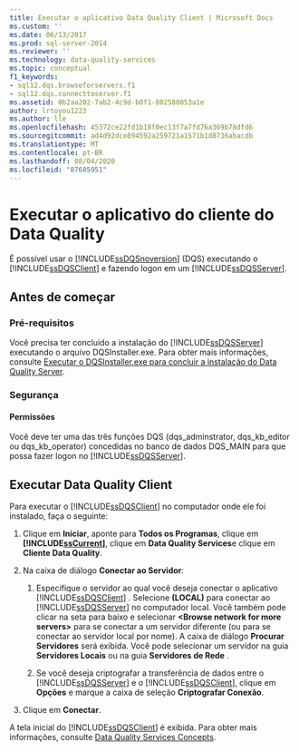 ```yaml
---
title: Executar o aplicativo Data Quality Client | Microsoft Docs
ms.custom: ''
ms.date: 06/13/2017
ms.prod: sql-server-2014
ms.reviewer: ''
ms.technology: data-quality-services
ms.topic: conceptual
f1_keywords:
- sql12.dqs.browseforservers.f1
- sql12.dqs.connecttoserver.f1
ms.assetid: 0b2aa202-7ab2-4c9d-b0f1-802588053a1e
author: lrtoyou1223
ms.author: lle
ms.openlocfilehash: 45372ce22fd1b18f0ec13f7a7fd76a369b78dfd6
ms.sourcegitcommit: ad4d92dce894592a259721a1571b1d8736abacdb
ms.translationtype: MT
ms.contentlocale: pt-BR
ms.lasthandoff: 08/04/2020
ms.locfileid: "87685951"
---
```

# <a name="run-the-data-quality-client-application"></a>Executar o aplicativo do cliente do Data Quality
  É possível usar o [!INCLUDE[ssDQSnoversion](../includes/ssdqsnoversion-md.md)] (DQS) executando o [!INCLUDE[ssDQSClient](../includes/ssdqsclient-md.md)] e fazendo logon em um [!INCLUDE[ssDQSServer](../includes/ssdqsserver-md.md)].  
  
##  <a name="before-you-begin"></a><a name="BeforeYouBegin"></a> Antes de começar  
  
###  <a name="prerequisites"></a><a name="Prerequisites"></a> Pré-requisitos  
 Você precisa ter concluído a instalação do [!INCLUDE[ssDQSServer](../includes/ssdqsserver-md.md)] executando o arquivo DQSInstaller.exe. Para obter mais informações, consulte [Executar o DQSInstaller.exe para concluir a instalação do Data Quality Server](install-windows/run-dqsinstaller-exe-to-complete-data-quality-server-installation.md).  
  
###  <a name="security"></a><a name="Security"></a> Segurança  
  
####  <a name="permissions"></a><a name="Permissions"></a> Permissões  
 Você deve ter uma das três funções DQS (dqs_adminstrator, dqs_kb_editor ou dqs_kb_operator) concedidas no banco de dados DQS_MAIN para que possa fazer logon no [!INCLUDE[ssDQSServer](../includes/ssdqsserver-md.md)].  
  
##  <a name="run-data-quality-client"></a><a name="Run"></a>Executar Data Quality Client  
 Para executar o [!INCLUDE[ssDQSClient](../includes/ssdqsclient-md.md)] no computador onde ele foi instalado, faça o seguinte:  
  
1.  Clique em **Iniciar**, aponte para **Todos os Programas**, clique em **[!INCLUDE[ssCurrent](../includes/sscurrent-md.md)]**, clique em **Data Quality Services**e clique em **Cliente Data Quality**.  
  
2.  Na caixa de diálogo **Conectar ao Servidor**:  
  
    1.  Especifique o servidor ao qual você deseja conectar o aplicativo [!INCLUDE[ssDQSClient](../includes/ssdqsclient-md.md)] . Selecione **(LOCAL)** para conectar ao [!INCLUDE[ssDQSServer](../includes/ssdqsserver-md.md)] no computador local. Você também pode clicar na seta para baixo e selecionar **\<Browse network for more servers>** para se conectar a um servidor diferente (ou para se conectar ao servidor local por nome). A caixa de diálogo **Procurar Servidores** será exibida. Você pode selecionar um servidor na guia **Servidores Locais** ou na guia **Servidores de Rede** .  
  
    2.  Se você deseja criptografar a transferência de dados entre o [!INCLUDE[ssDQSServer](../includes/ssdqsserver-md.md)] e o [!INCLUDE[ssDQSClient](../includes/ssdqsclient-md.md)], clique em **Opções** e marque a caixa de seleção **Criptografar Conexão**.  
  
3.  Clique em **Conectar**.  
  
 A tela inicial do [!INCLUDE[ssDQSClient](../includes/ssdqsclient-md.md)] é exibida. Para obter mais informações, consulte [Data Quality Services Concepts](../../2014/data-quality-services/data-quality-client-home-screen.md).  
  
  
